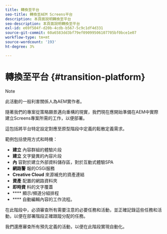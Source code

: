 ```yaml
---
title: 轉換至平台
seo-title: 轉換至AEM Screens平台
description: 本頁面說明轉換至平台
seo-description: 本頁面說明轉換至平台
exl-id: e69f504f-d20b-4cdb-b567-5c9c1df4d331
source-git-commit: 60a6583dd3bf79ef09099506107705bf0bce1e07
workflow-type: tm+mt
source-wordcount: '193'
ht-degree: 3%

---
```


# 轉換至平台 {#transition-platform}

>[!NOTE]
>
>此活動的一般利害關係人為AEM實作者。

隨著我們的專案從策略願景邁向重構的現實，我們現在應開始準備在AEM中實際建立Screens專案所需的工作，以便部署。

這包括將平台特定設定對應至原型階段中定義的鬆散定義需求。

範例包括使用方式和時機：

* **建立** 內容群組的體驗片段
* **建立** 文字變異的內容片段
* **內** 容對於建立外部資料儲存區，對於互動式體驗SPA
* **網路警** 報的OSGi服務
* **Creative Cloud** 來源補充的資產連結
* **資產** 配置的網路資料夾
* **即時資** 料的文字覆蓋
* **** 顯示/頻道分組排程
* **** 自動編輯內容的工作流程。

在此階段中，必須審查所有需要注意的必要任務和活動，並正確記錄這些任務和活動，以便在部署階段正確跟蹤分配的任務。

我們還應審查所有預先定義的活動，以便在此階段實現自動化。
